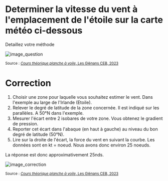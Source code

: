 ﻿# Determiner la vitesse du vent à l'emplacement de l'étoile sur la carte météo ci-dessous
Detaillez votre méthode

![image_question](./images/carte_vierge_calcul_vitesse.png)

<small>Source : [*Cours théorique planche à voile*, Les Glénans CEB, 2023](https://encadrementbenevole.glenans.asso.fr/wp-content/uploads/2023/07/Cours-theorique-PAV-Version-1.pdf) </small>

# Correction

1.	Choisir une zone pour laquelle vous souhaitez estimer le vent. Dans l'exemple au large de l'Irlande (Etoile).
2.	Relever le degré de latitude de la zone concernée. Il est indiqué sur les parallèles. A 50°N dans l'exemple. 
3.	Mesurer l'écart entre 2 isobares de votre zone. Vous obtenez le gradient de pression. 
4.	Reporter cet écart dans l'abaque (en haut à gauche) au niveau du bon degré de latitude (50°N).
5.	Lire sur la droite de l'écart, la force du vent en suivant la courbe. Les données sont en kt = noeud. Nous avons donc environ 25 noeuds.

La réponse est donc approximativement 25nds.

![image_correction](./images/calcul_force_vent_carte.png)

<small>Source : [*Cours théorique planche à voile*, Les Glénans CEB, 2023](https://encadrementbenevole.glenans.asso.fr/wp-content/uploads/2023/07/Cours-theorique-PAV-Version-1.pdf) </small>